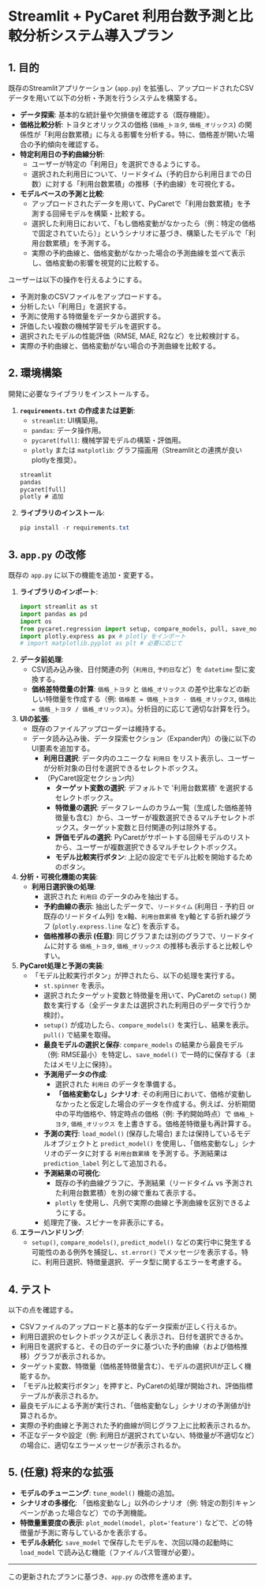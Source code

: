 # Streamlit + PyCaret 利用台数予測と比較分析システム導入プラン

## 1. 目的

既存のStreamlitアプリケーション (`app.py`) を拡張し、アップロードされたCSVデータを用いて以下の分析・予測を行うシステムを構築する。

*   **データ探索**: 基本的な統計量や欠損値を確認する（既存機能）。
*   **価格比較分析**: トヨタとオリックスの価格 (`価格_トヨタ`, `価格_オリックス`) の関係性が「利用台数累積」に与える影響を分析する。特に、価格差が開いた場合の予約傾向を確認する。
*   **特定利用日の予約曲線分析**:
    *   ユーザーが特定の「利用日」を選択できるようにする。
    *   選択された利用日について、リードタイム（予約日から利用日までの日数）に対する「利用台数累積」の推移（予約曲線）を可視化する。
*   **モデルベースの予測と比較**:
    *   アップロードされたデータを用いて、PyCaretで「利用台数累積」を予測する回帰モデルを構築・比較する。
    *   選択した利用日において、「もし価格変動がなかったら（例：特定の価格で固定されていたら）」というシナリオに基づき、構築したモデルで「利用台数累積」を予測する。
    *   実際の予約曲線と、価格変動がなかった場合の予測曲線を並べて表示し、価格変動の影響を視覚的に比較する。

ユーザーは以下の操作を行えるようにする。

*   予測対象のCSVファイルをアップロードする。
*   分析したい「利用日」を選択する。
*   予測に使用する特徴量をデータから選択する。
*   評価したい複数の機械学習モデルを選択する。
*   選択されたモデルの性能評価（RMSE, MAE, R2など）を比較検討する。
*   実際の予約曲線と、価格変動がない場合の予測曲線を比較する。

## 2. 環境構築

開発に必要なライブラリをインストールする。

1.  **`requirements.txt` の作成または更新**:
    *   `streamlit`: UI構築用。
    *   `pandas`: データ操作用。
    *   `pycaret[full]`: 機械学習モデルの構築・評価用。
    *   `plotly` または `matplotlib`: グラフ描画用（Streamlitとの連携が良いplotlyを推奨）。
    ```txt
    streamlit
    pandas
    pycaret[full]
    plotly # 追加
    ```
2.  **ライブラリのインストール**:
    ```powershell
    pip install -r requirements.txt
    ```

## 3. `app.py` の改修

既存の `app.py` に以下の機能を追加・変更する。

1.  **ライブラリのインポート**:
    ```python
    import streamlit as st
    import pandas as pd
    import os
    from pycaret.regression import setup, compare_models, pull, save_model, predict_model, load_model # predict_model, load_model を追加
    import plotly.express as px # plotly をインポート
    # import matplotlib.pyplot as plt # 必要に応じて
    ```
2.  **データ前処理**:
    *   CSV読み込み後、日付関連の列（`利用日`, `予約日`など）を `datetime` 型に変換する。
    *   **価格差特徴量の計算**: `価格_トヨタ` と `価格_オリックス` の差や比率などの新しい特徴量を作成する（例: `価格差 = 価格_トヨタ - 価格_オリックス`, `価格比 = 価格_トヨタ / 価格_オリックス`）。分析目的に応じて適切な計算を行う。
3.  **UIの拡張**:
    *   既存のファイルアップローダーは維持する。
    *   データ読み込み後、データ探索セクション（Expander内）の後に以下のUI要素を追加する。
        *   **利用日選択**: データ内のユニークな `利用日` をリスト表示し、ユーザーが分析対象の日付を選択できるセレクトボックス。
        *   （PyCaret設定セクション内）
            *   **ターゲット変数の選択**: デフォルトで '利用台数累積' を選択するセレクトボックス。
            *   **特徴量の選択**: データフレームのカラム一覧（生成した価格差特徴量も含む）から、ユーザーが複数選択できるマルチセレクトボックス。ターゲット変数と日付関連の列は除外する。
            *   **評価モデルの選択**: PyCaretがサポートする回帰モデルのリストから、ユーザーが複数選択できるマルチセレクトボックス。
            *   **モデル比較実行ボタン**: 上記の設定でモデル比較を開始するためのボタン。
4.  **分析・可視化機能の実装**:
    *   **利用日選択後の処理**:
        *   選択された `利用日` のデータのみを抽出する。
        *   **予約曲線の表示**: 抽出したデータで、`リードタイム` (利用日 - 予約日 or 既存のリードタイム列) をx軸、`利用台数累積` をy軸とする折れ線グラフ (`plotly.express.line` など) を表示する。
        *   **価格推移の表示 (任意)**: 同じグラフまたは別のグラフで、リードタイムに対する `価格_トヨタ`, `価格_オリックス` の推移も表示すると比較しやすい。
5.  **PyCaret処理と予測の実装**:
    *   「モデル比較実行ボタン」が押されたら、以下の処理を実行する。
        *   `st.spinner` を表示。
        *   選択されたターゲット変数と特徴量を用いて、PyCaretの `setup()` 関数を実行する（全データまたは選択された利用日のデータで行うか検討）。
        *   `setup()` が成功したら、`compare_models()` を実行し、結果を表示。`pull()` で結果を取得。
        *   **最良モデルの選択と保存**: `compare_models` の結果から最良モデル（例: RMSE最小）を特定し、`save_model()` で一時的に保存する（またはメモリ上に保持）。
        *   **予測用データの作成**:
            *   選択された `利用日` のデータを準備する。
            *   **「価格変動なし」シナリオ**: その利用日において、価格が変動しなかったと仮定した場合のデータを作成する。例えば、分析期間中の平均価格や、特定時点の価格（例: 予約開始時点）で `価格_トヨタ`, `価格_オリックス` を上書きする。価格差特徴量も再計算する。
        *   **予測の実行**: `load_model()` (保存した場合) または保持しているモデルオブジェクトと `predict_model()` を使用し、「価格変動なし」シナリオのデータに対する `利用台数累積` を予測する。予測結果は `prediction_label` 列として追加される。
        *   **予測結果の可視化**:
            *   既存の予約曲線グラフに、予測結果（リードタイム vs 予測された利用台数累積）を別の線で重ねて表示する。
            *   `plotly` を使用し、凡例で実際の曲線と予測曲線を区別できるようにする。
        *   処理完了後、スピナーを非表示にする。
6.  **エラーハンドリング**:
    *   `setup()`, `compare_models()`, `predict_model()` などの実行中に発生する可能性のある例外を捕捉し、`st.error()` でメッセージを表示する。特に、利用日選択、特徴量選択、データ型に関するエラーを考慮する。

## 4. テスト

以下の点を確認する。

*   CSVファイルのアップロードと基本的なデータ探索が正しく行えるか。
*   利用日選択のセレクトボックスが正しく表示され、日付を選択できるか。
*   利用日を選択すると、その日のデータに基づいた予約曲線（および価格推移）グラフが表示されるか。
*   ターゲット変数、特徴量（価格差特徴量含む）、モデルの選択UIが正しく機能するか。
*   「モデル比較実行ボタン」を押すと、PyCaretの処理が開始され、評価指標テーブルが表示されるか。
*   最良モデルによる予測が実行され、「価格変動なし」シナリオの予測値が計算されるか。
*   実際の予約曲線と予測された予約曲線が同じグラフ上に比較表示されるか。
*   不正なデータや設定（例: 利用日が選択されていない、特徴量が不適切など）の場合に、適切なエラーメッセージが表示されるか。

## 5. (任意) 将来的な拡張

*   **モデルのチューニング**: `tune_model()` 機能の追加。
*   **シナリオの多様化**: 「価格変動なし」以外のシナリオ（例: 特定の割引キャンペーンがあった場合など）での予測機能。
*   **特徴量重要度の表示**: `plot_model(model, plot='feature')` などで、どの特徴量が予測に寄与しているかを表示する。
*   **モデル永続化**: `save_model` で保存したモデルを、次回以降の起動時に `load_model` で読み込む機能（ファイルパス管理が必要）。

---

この更新されたプランに基づき、`app.py` の改修を進めます。 
